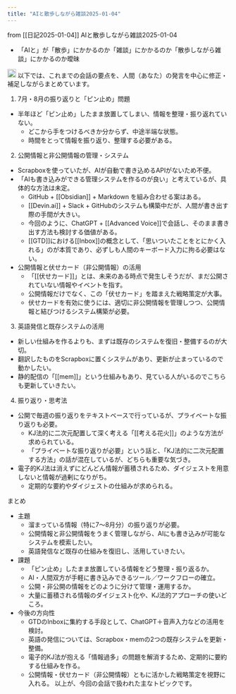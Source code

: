 ```yaml
---
title: "AIと散歩しながら雑談2025-01-04"
---
```


from [[日記2025-01-04]]
AIと散歩しながら雑談2025-01-04
- 「AIと」が「散歩」にかかるのか「雑談」にかかるのか「散歩しながら雑談」にかかるのか曖昧

<img src='https://scrapbox.io/api/pages/nishio/o1 Pro/icon' alt='o1 Pro.icon' height="19.5"/>
以下では、これまでの会話の要点を、人間（あなた）の発言を中心に修正・補足しながらまとめています。

1. 7月・8月の振り返りと「ピン止め」問題
- 半年ほど「ピン止め」したまま放置してしまい、情報を整理・振り返れていない。
    - どこから手をつけるべきか分からず、中途半端な状態。
    - 時間をとって情報を振り返り、整理する必要がある。

2. 公開情報と非公開情報の管理・システム
- Scrapboxを使っていたが、AIが自動で書き込めるAPIがないため不便。
- 「AIも書き込みができる管理システムを作るのが良い」と考えているが、具体的な方法は未定。
    - GitHub + [[Obsidian]] + Markdown を組み合わせる案はある。
    - [[Devin.ai]] + Slack + GitHubのシステムも構築中だが、人間が書き出す際の手間が大きい。
    - 今回のように、ChatGPT + [[Advanced Voice]]で会話し、そのまま書き出す方法も検討する価値がある。
    - [[GTD]]における[[Inbox]]の概念として、「思いついたことをとにかく入れる」のが本質であり、必ずしも人間のキーボード入力に拘る必要はない。
- 公開情報と伏せカード（非公開情報）の活用
    - 「[[伏せカード]]」とは、未来のある時点で発生しそうだが、まだ公開されていない情報やイベントを指す。
    - 公開情報だけでなく、この「伏せカード」を踏まえた戦略策定が大事。
    - 伏せカードを有効に使うには、適切に非公開情報を管理しつつ、公開情報と結びつけるシステム構築が必要。

3. 英語発信と既存システムの活用
- 新しい仕組みを作るよりも、まずは既存のシステムを復旧・整備するのが大切。
- 翻訳したものをScrapboxに置くシステムがあり、更新が止まっているので動かしたい。
- 静的配信の「[[mem]]」という仕組みもあり、見ている人がいるのでこちらも更新していきたい。

4. 振り返り・思考法
- 公開で毎週の振り返りをテキストベースで行っているが、プライベートな振り返りも必要。
    - KJ法的に二次元配置して深く考える「[[考える花火]]」のような方法が求められている。
    - 「プライベートな振り返りが必要」という話と、「KJ法的に二次元配置する方法」の話が混在しているが、どちらも重要な気づき。
- 電子的KJ法は消えずにどんどん情報が蓄積されるため、ダイジェストを用意しないと情報が過剰になりがち。
    - 定期的な要約やダイジェストの仕組みが求められる。

まとめ
- 主題
    - 溜まっている情報（特に7～8月分）の振り返りが必要。
    - 公開情報と非公開情報をうまく管理しながら、AIにも書き込みが可能なシステムを模索したい。
    - 英語発信など既存の仕組みを復旧し、活用していきたい。
- 課題
    - 「ピン止め」したまま放置している情報をどう整理・振り返るか。
    - AI・人間双方が手軽に書き込みできるツール／ワークフローの確立。
    - 公開・非公開の情報をどのように分けて管理・運用するか。
    - 大量に蓄積される情報のダイジェスト化や、KJ法的アプローチの使いどころ。
- 今後の方向性
    - GTDのInboxに集約する手段として、ChatGPT＋音声入力などの活用を検討。
    - 英語の発信については、Scrapbox・memの2つの既存システムを更新・整備。
    - 電子的KJ法が抱える「情報過多」の問題を解消するため、定期的に要約する仕組みを作る。
    - 公開情報・伏せカード（非公開情報）ともに活かした戦略策定を視野に入れる。
以上が、今回の会話で扱われた主なトピックです。

